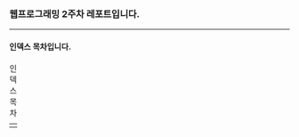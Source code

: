 <h3>웹프로그래밍 2주차 레포트입니다.</h3>
<hr>
<h4>인덱스 목차입니다.</h4>
<table>
  <caption>인덱스 목차</caption>
  <tbody>
    <tr>
      <td><img src="2주차 레포트(0911)\README\index.jpg" width="100" height="100></td>
    </tr>
  </tbody>
</table>
<h4>104쪽 오픈 챌린지</h4>
<table>
  <caption>104쪽 오픈 챌린지</caption>
  <tbody>
    <tr>
      <td><img src=</td>
    </tr>
  </tbody>
</table>

